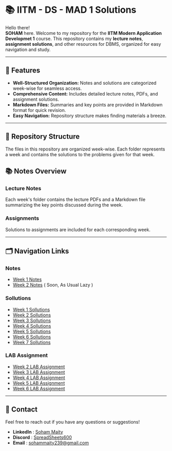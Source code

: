 # 📚 IITM - DS - MAD 1 Solutions

Hello there!  
**SOHAM** here. Welcome to my repository for the **IITM Modern Application Developmet 1** course. This repository contains my **lecture notes**, **assignment solutions**, and other resources for DBMS, organized for easy navigation and study.

---

## 📝 Features

- **Well-Structured Organization:** Notes and solutions are categorized week-wise for seamless access.
- **Comprehensive Content:** Includes detailed lecture notes, PDFs, and assignment solutions.
- **Markdown Files:** Summaries and key points are provided in Markdown format for quick revision.
- **Easy Navigation:** Repository structure makes finding materials a breeze.

---

## 📁 Repository Structure

The files in this repository are organized week-wise. Each folder represents a week and contains the solutions to the problems given for that week.


## 📚 Notes Overview

### Lecture Notes  
Each week's folder contains the lecture PDFs and a Markdown file summarizing the key points discussed during the week.  

### Assignments  
Solutions to assignments are included for each corresponding week.  

---

## 🗂️ Navigation Links
### Notes
- [Week 1 Notes](./Lecture%20Notes/Week%201)
- [Week 2 Notes](./Lecture%20Notes/Week%201) ( Soon, As Usual Lazy )

### Sollutions
- [Week 1 Sollutions](./Graded%20Assesment/W1-GA.md)
- [Week 2 Sollutions](./Graded%20Assesment/W2-GA.md)
- [Week 3 Sollutions](./Graded%20Assesment/W3-GA.md)
- [Week 4 Sollutions](./Graded%20Assesment/W4-GA.md)
- [Week 5 Sollutions](./Graded%20Assesment/W5-GA.md)
- [Week 6 Sollutions](./Graded%20Assesment/W6-GA.md)
- [Week 7 Sollutions](./Graded%20Assesment/W7-GA.md)

### LAB Assignment
- [Week 2 LAB Assignment](./Lab%20Assignments/Week%202)
- [Week 3 LAB Assignment](./Lab%20Assignments/Week%203)
- [Week 4 LAB Assignment](./Lab%20Assignments/Week%204)
- [Week 5 LAB Assignment](./Lab%20Assignments/Week%205)
- [Week 6 LAB Assignment](./Lab%20Assignments/Week%206)
---

## 💬 Contact

Feel free to reach out if you have any questions or suggestions!

- **LinkedIn** : [Soham Maity](https://www.linkedin.com/in/soham-maity-114466218)
- **Discord** : [SpreadSheets600](https://discord.com/users/727012870683885578)
- **Email** : [sohammaity239@gmail.com](mailto:sohammaity239@gmail.com)
